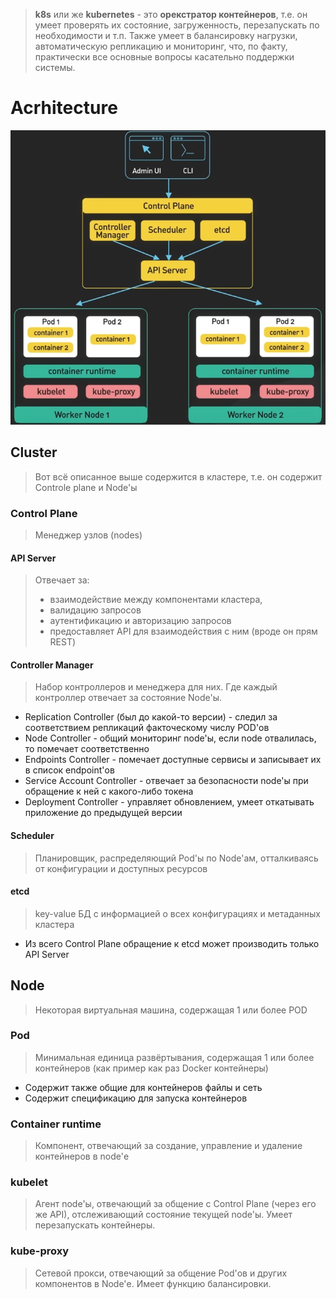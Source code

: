 > **k8s** или же **kubernetes** - это **орекстратор контейнеров**, т.е. он умеет проверять их состояние, загруженность, перезапускать по необходимости и т.п.
> Также умеет в балансировку нагрузки, автоматическую репликацию и мониторинг, что, по факту, практически все основные вопросы касательно поддержки системы.
# Acrhitecture

![](image-storage/Pasted%20image%2020250506190935.png)
## Cluster
> Вот всё описанное выше содержится в кластере, т.е. он содержит Controle plane и Node'ы

### Control Plane
> Менеджер узлов (nodes)
#### API Server
> Отвечает за:
> - взаимодействие между компонентами кластера, 
> - валидацию запросов
> - аутентификацию и авторизацию запросов
> - предоставляет API для взаимодействия с ним (вроде он прям REST)
#### Controller Manager
> Набор контроллеров и менеджера для них. Где каждый контроллер отвечает за состояние Node'ы.
* Replication Controller (был до какой-то версии) - следил за соответствием репликаций факточескому числу POD'ов
* Node Controller - общий мониторинг node'ы, если node отвалилась, то помечает соответственно
* Endpoints Controller - помечает доступные сервисы и записывает их в список endpoint'ов
* Service Account Controller - отвечает за безопасности node'ы при обращение к ней с какого-либо токена
* Deployment Controller - управляет обновлением, умеет откатывать приложение до предыдущей версии
#### Scheduler
> Планировщик, распределяющий Pod'ы по Node'ам, отталкиваясь от конфигурации и доступных ресурсов
#### etcd
> key-value БД с информацией о всех конфигурациях и метаданных кластера
* Из всего Control Plane обращение к etcd может производить только API Server

## Node
> Некоторая виртуальная машина, содержащая 1 или более POD
### Pod
> Минимальная единица развёртывания, содержащая 1 или более контейнеров (как пример как раз Docker контейнеры)
* Содержит также общие для контейнеров файлы и сеть
* Содержит спецификацию для запуска контейнеров
### Container runtime
> Компонент, отвечающий за создание, управление и удаление контейнеров в node'е
### kubelet
> Агент node'ы, отвечающий за общение с Control Plane (через его же API), отслеживающий состояние текущей node'ы. 
> Умеет перезапускать контейнеры. 
### kube-proxy
> Сетевой прокси, отвечающий за общение Pod'ов и других компонентов в Node'е.
> Имеет функцию балансировки.